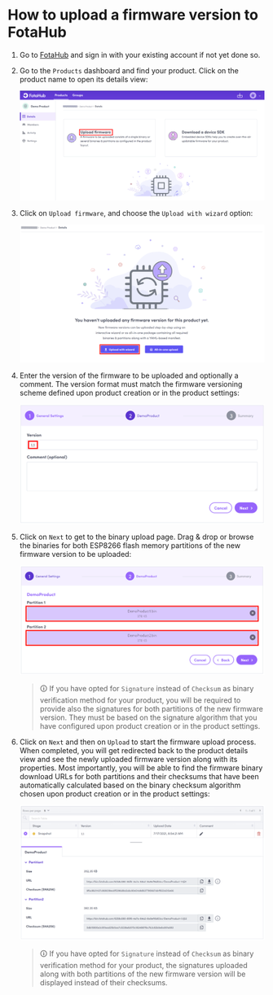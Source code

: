# How to upload a firmware version to FotaHub

1. Go to [FotaHub](https://fotahub.com) and sign in with your existing account if not yet done so.

2. Go to the `Products` dashboard and find your product. Click on the product name to open its details view:

    ![](upload-firmware-1.png "Product details view")

3. Click on `Upload firmware`, and choose the `Upload with wizard` option: 

    ![](upload-firmware-2.png "Firmware upload options")

4. Enter the version of the firmware to be uploaded and optionally a comment. The version format must match the firmware versioning scheme defined upon product creation or in the product settings:

    ![](upload-firmware-3.png "Upload firmware - step 1")

5. Click on `Next` to get to the binary upload page. Drag & drop or browse the binaries for both ESP8266 flash memory partitions of the new firmware version to be uploaded:  

    ![](upload-firmware-4.png "Upload firmware - step 2")

    > &#x1F6C8; If you have opted for `Signature` instead of `Checksum` as binary verification method for your product, you will be required to provide also the signatures for both partitions of the new firmware version. They must be based on the signature algorithm that you have configured upon product creation or in the product settings.

6. Click on `Next` and then on `Upload` to start the firmware upload process. When completed, you will get redirected back to the product details view and see the newly uploaded firmware version along with its properties. Most importantly, you will be able to find the firmware binary download URLs for both partitions and their checksums that have been automatically calculated based on the binary checksum algorithm chosen upon product creation or in the product settings: 

    ![](upload-firmware-5.png "Upload firmware - step 3")

    > &#x1F6C8; If you have opted for `Signature` instead of `Checksum` as binary verification method for your product, the signatures uploaded along with both partitions of the new firmware version will be displayed instead of their checksums.